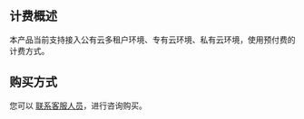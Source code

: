 ## 计费概述
本产品当前支持接入公有云多租户环境、专有云环境、私有云环境，使用预付费的计费方式。

## 购买方式
您可以 [联系客服人员](https://cloud.tencent.com/act/event/connect-service)，进行咨询购买。
